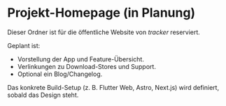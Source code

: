 # Projekt-Homepage (in Planung)

Dieser Ordner ist für die öffentliche Website von *tracker* reserviert.

Geplant ist:
- Vorstellung der App und Feature-Übersicht.
- Verlinkungen zu Download-Stores und Support.
- Optional ein Blog/Changelog.

Das konkrete Build-Setup (z. B. Flutter Web, Astro, Next.js) wird definiert, sobald das Design steht.
